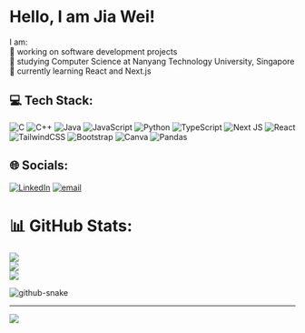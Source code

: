 # Hello, I am Jia Wei!
I am:<br>
💫 working on software development projects<br>
🎯 studying Computer Science at Nanyang Technology University, Singapore<br>
📝 currently learning React and Next.js

## 💻 Tech Stack:
![C](https://img.shields.io/badge/c-%2300599C.svg?style=for-the-badge&logo=c&logoColor=white) ![C++](https://img.shields.io/badge/c++-%2300599C.svg?style=for-the-badge&logo=c%2B%2B&logoColor=white) ![Java](https://img.shields.io/badge/java-%23ED8B00.svg?style=for-the-badge&logo=openjdk&logoColor=white) ![JavaScript](https://img.shields.io/badge/javascript-%23323330.svg?style=for-the-badge&logo=javascript&logoColor=%23F7DF1E) ![Python](https://img.shields.io/badge/python-3670A0?style=for-the-badge&logo=python&logoColor=ffdd54) ![TypeScript](https://img.shields.io/badge/typescript-%23007ACC.svg?style=for-the-badge&logo=typescript&logoColor=white) ![Next JS](https://img.shields.io/badge/Next-black?style=for-the-badge&logo=next.js&logoColor=white) ![React](https://img.shields.io/badge/react-%2320232a.svg?style=for-the-badge&logo=react&logoColor=%2361DAFB) ![TailwindCSS](https://img.shields.io/badge/tailwindcss-%2338B2AC.svg?style=for-the-badge&logo=tailwind-css&logoColor=white) ![Bootstrap](https://img.shields.io/badge/bootstrap-%238511FA.svg?style=for-the-badge&logo=bootstrap&logoColor=white) ![Canva](https://img.shields.io/badge/Canva-%2300C4CC.svg?style=for-the-badge&logo=Canva&logoColor=white) ![Pandas](https://img.shields.io/badge/pandas-%23150458.svg?style=for-the-badge&logo=pandas&logoColor=white) 

## 🌐 Socials:
[![LinkedIn](https://img.shields.io/badge/LinkedIn-%230077B5.svg?logo=linkedin&logoColor=white)](https://linkedin.com/in/liew-jia-wei) [![email](https://img.shields.io/badge/Email-D14836?logo=gmail&logoColor=white)](mailto:mjw.liew@gmail.com) 


# 📊 GitHub Stats:
![](https://github-readme-stats.vercel.app/api/top-langs/?username=maeganliew&theme=dark&hide_border=false&include_all_commits=false&count_private=false&layout=compact)<br/>
![](https://github-readme-stats.vercel.app/api?username=maeganliew&theme=dark&hide_border=false&include_all_commits=false&count_private=false)<br/>
![](https://github-readme-streak-stats.herokuapp.com/?user=maeganliew&theme=dark&hide_border=false)


<picture>
  <source media="(prefers-color-scheme: dark)" srcset="https://raw.githubusercontent.com/maeganliew/maeganliew/output/github-snake-dark.svg" />
  <source media="(prefers-color-scheme: light)" srcset="https://raw.githubusercontent.com/maeganliew/maeganliew/output/github-snake.svg" />
  <img alt="github-snake" src="https://raw.githubusercontent.com/maeganliew/maeganliew/github-snake.svg" />
</picture>

---
[![](https://visitcount.itsvg.in/api?id=maeganliew&icon=0&color=0)](https://visitcount.itsvg.in)

<!-- Proudly created with GPRM ( https://gprm.itsvg.in ) -->
